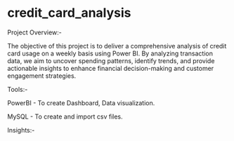 # credit_card_analysis

Project Overview:-

The objective of this project is to deliver a comprehensive analysis of credit card usage on a weekly basis using Power BI. By analyzing transaction data, we aim to uncover spending patterns, identify trends, and provide actionable insights to enhance financial decision-making and customer engagement strategies.

Tools:-

PowerBI - To create Dashboard, Data visualization.

MySQL -      To create and import csv files.

Insights:-

